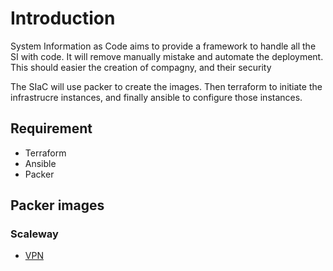 # Introduction 

System Information as Code aims to provide a framework to handle all the SI with code.
It will remove manually mistake and automate the deployment.
This should easier the creation of compagny, and their security

The SIaC will use packer to create the images.
Then terraform to initiate the infrastrucre instances, and finally ansible to configure those instances.


## Requirement

* Terraform
* Ansible
* Packer


## Packer images

### Scaleway

* [VPN](packers/scaleway/vpn/README.md)
